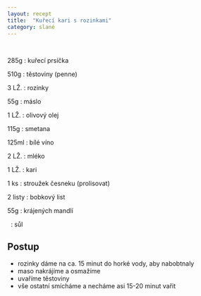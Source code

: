 ```yaml
---
layout: recept
title:  "Kuřecí kari s rozinkami"
category: slané
---
```


<br>

<div class="ingredience" markdown="1">

285g
: kuřecí prsíčka

510g
: těstoviny (penne)

3 LŽ.
: rozinky

55g
: máslo

1 LŽ.
: olivový olej

115g
: smetana

125ml
: bílé víno

2 LŽ.
: mléko

1 LŽ.
: kari

1 ks
: stroužek česneku (prolisovat)

2 listy
: bobkový list

55g
: krájených mandlí

&nbsp;
: sůl

</div>

## Postup

<div class="postup" markdown="1">  

- rozinky dáme na ca. 15 minut do horké vody, aby nabobtnaly
- maso nakrájíme a osmažíme
- uvaříme těstoviny
- vše ostatní smícháme a necháme asi 15-20 minut vařit

</div>

